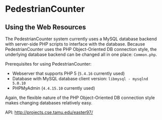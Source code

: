 # PedestrianCounter

## Using the Web Resources
The PedestrianCounter system currently uses a MySQL database backend with server-side PHP scripts to interface with the database. Because PedestrianCounter uses the PHP Object-Oriented DB connection style, the underlying database backend can be changed all in one place: `Common.php`.

Prerequisites for using PedestrianCounter:
* Webserver that supports PHP 5 (`5.4.16` currently used)
* Database with MySQL database client version: `libmysql - mysqlnd 5.0.10`
* PHPMyAdmin (`4.4.15.10` currently used)

Again, the flexible nature of the PHP Object-Oriented DB connection style makes changing databases relatively easy.

API: http://projects.cse.tamu.edu/easter97/
